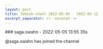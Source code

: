 ```yaml
---
layout: post
title: Teknik-chatt 2022-05-05 - 2022-05-12
excerpt_separator: <!--excerpt-->
---
```

<section class="message" markdown="1">
### saga.swahn - 2022-05-05 13:55 35s

@saga.swahn has joined the channel

<!--excerpt-->
</section>